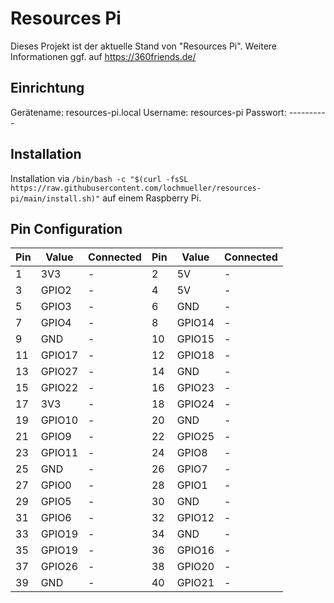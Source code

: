 # Resources Pi

Dieses Projekt ist der aktuelle Stand von "Resources Pi".
Weitere Informationen ggf. auf https://360friends.de/

## Einrichtung

Gerätename: resources-pi.local
Username: resources-pi
Passwort: ----------

## Installation

Installation via `/bin/bash -c "$(curl -fsSL https://raw.githubusercontent.com/lochmueller/resources-pi/main/install.sh)"` auf einem Raspberry Pi.

## Pin Configuration

| Pin  | Value  | Connected | Pin | Value  | Connected |
|------|--------|-----------|-----|--------|-----------|
| 1    | 3V3    | -         | 2   | 5V     | -         |
| 3    | GPIO2  | -         | 4   | 5V     | -         |
| 5    | GPIO3  | -         | 6   | GND    | -         |
| 7    | GPIO4  | -         | 8   | GPIO14 | -         |
| 9    | GND    | -         | 10  | GPIO15 | -         |
| 11   | GPIO17 | -         | 12  | GPIO18 | -         |
| 13   | GPIO27 | -         | 14  | GND    | -         |
| 15   | GPIO22 | -         | 16  | GPIO23 | -         |
| 17   | 3V3    | -         | 18  | GPIO24 | -         |
| 19   | GPIO10 | -         | 20  | GND    | -         |
| 21   | GPIO9  | -         | 22  | GPIO25 | -         |
| 23   | GPIO11 | -         | 24  | GPIO8  | -         |
| 25   | GND    | -         | 26  | GPIO7  | -         |
| 27   | GPIO0  | -         | 28  | GPIO1  | -         |
| 29   | GPIO5  | -         | 30  | GND    | -         |
| 31   | GPIO6  | -         | 32  | GPIO12 | -         |
| 33   | GPIO19 | -         | 34  | GND    | -         |
| 35   | GPIO19 | -         | 36  | GPIO16 | -         |
| 37   | GPIO26 | -         | 38  | GPIO20 | -         |
| 39   | GND    | -         | 40  | GPIO21 | -         |
